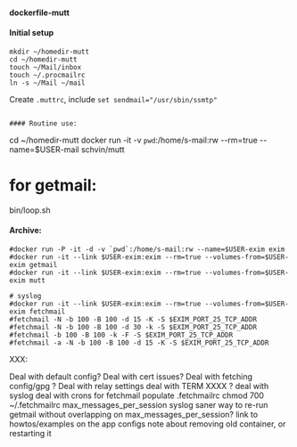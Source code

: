 #### dockerfile-mutt

#### Initial setup

```
mkdir ~/homedir-mutt
cd ~/homedir-mutt
touch ~/Mail/inbox
touch ~/.procmailrc
ln -s ~/Mail ~/mail
```

Create `.muttrc`, include `set sendmail="/usr/sbin/ssmtp"`

```

#### Routine use:
```
cd ~/homedir-mutt
docker run -it -v `pwd`:/home/s-mail:rw --rm=true --name=$USER-mail schvin/mutt
# for getmail:
bin/loop.sh

#### Archive:

```
#docker run -P -it -d -v `pwd`:/home/s-mail:rw --name=$USER-exim exim
#docker run -it --link $USER-exim:exim --rm=true --volumes-from=$USER-exim getmail
#docker run -it --link $USER-exim:exim --rm=true --volumes-from=$USER-exim mutt

# syslog
#docker run -it --link $USER-exim:exim --rm=true --volumes-from=$USER-exim fetchmail
#fetchmail -N -b 100 -B 100 -d 15 -K -S $EXIM_PORT_25_TCP_ADDR
#fetchmail -N -b 100 -B 100 -d 30 -k -S $EXIM_PORT_25_TCP_ADDR
#fetchmail -b 100 -B 100 -k -F -S $EXIM_PORT_25_TCP_ADDR
#fetchmail -a -N -b 100 -B 100 -d 15 -K -S $EXIM_PORT_25_TCP_ADDR

```
XXX:

Deal with default config?
Deal with cert issues?
Deal with fetching config/gpg ?
Deal with relay settings
deal with TERM XXXX ?
deal with syslog
deal with crons for fetchmail
populate .fetchmailrc
chmod 700 ~/.fetchmailrc
max_messages_per_session
syslog
saner way to re-run getmail without overlapping on max_messages_per_session?
link to howtos/examples on the app configs
note about removing old container, or restarting it
